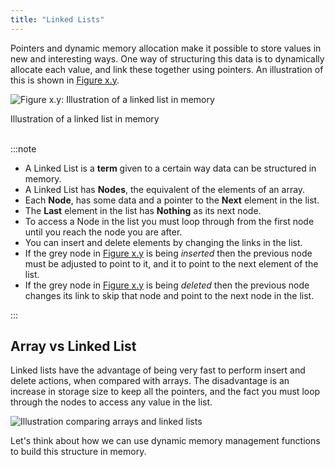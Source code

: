 ```yaml
---
title: "Linked Lists"
---
```


Pointers and dynamic memory allocation make it possible to store values in new and interesting ways. One way of structuring this data is to dynamically allocate each value, and link these together using pointers. An illustration of this is shown in [Figure x.y](#FigureLinkedList).

<a id="FigureLinkedList"></a>

![Figure x.y: Illustration of a linked list in memory](./images/linked-list.png "Illustration of a linked list in memory")
<div class="caption">Illustration of a linked list in memory</div><br/>

:::note

- A Linked List is a **term** given to a certain way data can be structured in memory.
- A Linked List has **Nodes**, the equivalent of the elements of an array.
- Each **Node**, has some data and a pointer to the **Next** element in the list.
- The **Last** element in the list has **Nothing** as its next node.
- To access a Node in the list you must loop through from the first node until you reach the node you are after.
- You can insert and delete elements by changing the links in the list. 
- If the grey node in [Figure x.y](#FigureLinkedList) is being *inserted* then the previous node must be adjusted to point to it, and it to point to the next element of the list.
- If the grey node in [Figure x.y](#FigureLinkedList) is being *deleted* then the previous node changes its link to skip that node and point to the next node in the list.

:::

## Array vs Linked List

Linked lists have the advantage of being very fast to perform insert and delete actions, when compared with arrays. The disadvantage is an increase in storage size to keep all the pointers, and the fact you must loop through the nodes to access any value in the list.

![Illustration comparing arrays and linked lists](./images/array-vs-linked-list.png)

Let's think about how we can use dynamic memory management functions to build this structure in memory.
